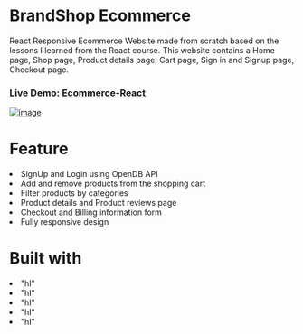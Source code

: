 # BrandShop Ecommerce
React Responsive Ecommerce Website made from scratch based on the lessons I learned from the React course. This website contains a Home page, Shop page, Product details page, Cart page, Sign in and Signup page, Checkout page.

### Live Demo: <a href="lily3214.github.io/ecommerce-react/" rel="nofollow">Ecommerce-React</a>

<p dir="auto"><a target="_blank" rel="noopener noreferrer nofollow" href="https://user-images.githubusercontent.com/46077668/100103292-a6ea9000-2e9f-11eb-9429-e9a115957736.png"><img src="https://user-images.githubusercontent.com/46077668/100103292-a6ea9000-2e9f-11eb-9429-e9a115957736.png" alt="image" style="max-width: 100%;"></a></p>


# Feature
<li>
SignUp and Login using OpenDB API
  </li>
  <li>
Add and remove products from the shopping cart
  </li>
  <li>
Filter products by categories
  </li>
  <li>
Product details and Product reviews page
  </li>
  <li>
Checkout and Billing information form
  </li>
  <li>
Fully responsive design
  </li>
  
  
# Built with
  <li>
  "hI"
  </li>
  <li>
  "hI"
  </li>
  <li>
  "hI"
  </li>
  <li>
  "hI"
  </li>
  <li>
  "hI"
  </li>


